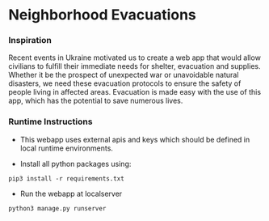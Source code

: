 # Neighborhood Evacuations

### Inspiration

Recent events in Ukraine motivated us to create a web app that would allow civilians to fulfill their immediate needs for shelter, evacuation and supplies. Whether it be the prospect of unexpected war or unavoidable natural disasters, we need these evacuation protocols to ensure the safety of people living in affected areas. Evacuation is made easy with the use of this app, which has the potential to save numerous lives.


### Runtime Instructions
* This webapp uses external apis and keys which should be defined in local runtime environments.

* Install all python packages using:

```pip3 install -r requirements.txt```
* Run the webapp at localserver

```python3 manage.py runserver```

